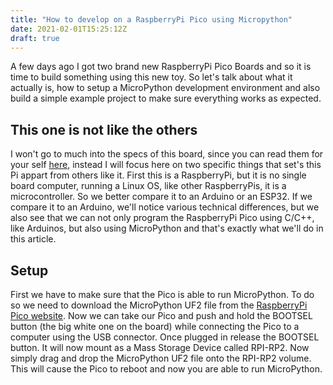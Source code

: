 ```yaml
---
title: "How to develop on a RaspberryPi Pico using Micropython"
date: 2021-02-01T15:25:12Z
draft: true
---
```

A few days ago I got two brand new RaspberryPi Pico Boards and so it is time to build something using this new toy. So let's talk about what it actually is, how to setup a MicroPython development environment and also build a simple example project to make sure everything works as expected.

## This one is not like the others
I won't go to much into the specs of this board, since you can read them for your self [here](https://www.raspberrypi.org/products/raspberry-pi-pico/), instead I will focus here on two specific things that set's this Pi appart from others like it.
First this is a RaspberryPi, but it is no single board computer, running a Linux OS, like other RaspberryPis, it is a microcontroller. So we better compare it to an Arduino or an ESP32. If we compare it to an Arduino, we'll notice various technical differences, but we also see that we  can not only program the RaspberryPi Pico using C/C++, like Arduinos, but also using MicroPython and that's exactly what we'll do in this article.

## Setup
First we have to make sure that the Pico is able to run MicroPython. To do so we need to download the MicroPython UF2 file from the [RaspberryPi Pico website](https://www.raspberrypi.org/documentation/pico/getting-started/).
Now we can take our Pico and push and hold the BOOTSEL button (the big white one on the board) while connecting the Pico to a computer using the USB connector. Once plugged in release the BOOTSEL button. It will now mount as a Mass Storage Device called RPI-RP2.
Now simply drag and drop the MicroPython UF2 file onto the RPI-RP2 volume. This will cause the Pico to reboot and now you are able to run MicroPython.

